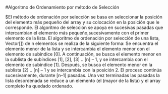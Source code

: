#Algoritmo de Ordenamiento por método de Selección
                                             
$El método de ordenación por selección se basa en seleccionar la posición del elemento más pequeño del array y su colocación en la posición que le corresponde. El algoritmo de selección se apoya en sucesivas pasadas que intercambian el elemento más pequeño,sucesivamente con el primer elemento de la lista. El algoritmo de ordenación por selección de una lista, Vector[]) de n elementos se realiza de la siguiente forma: 
Se encuentra el elemento menor de la lista y se intercambia el elemento menor con el elemento de subíndice [0]. A continuación, se busca el elemento menor en la sublista de subíndices [1], [2], [3] .. [n] – 1, y se intercambia
con el elemento de subíndice [1]. Después, se busca el elemento menor en la sublista [2] .. [n] – 1 y se intercambia con la posición 2. El proceso continúa sucesivamente, durante [n–1] pasadas. Una vez terminadas las pasadas la lista desordenada se reduce a un elemento (el (mayor de la lista) y el array completo ha quedado ordenado.

